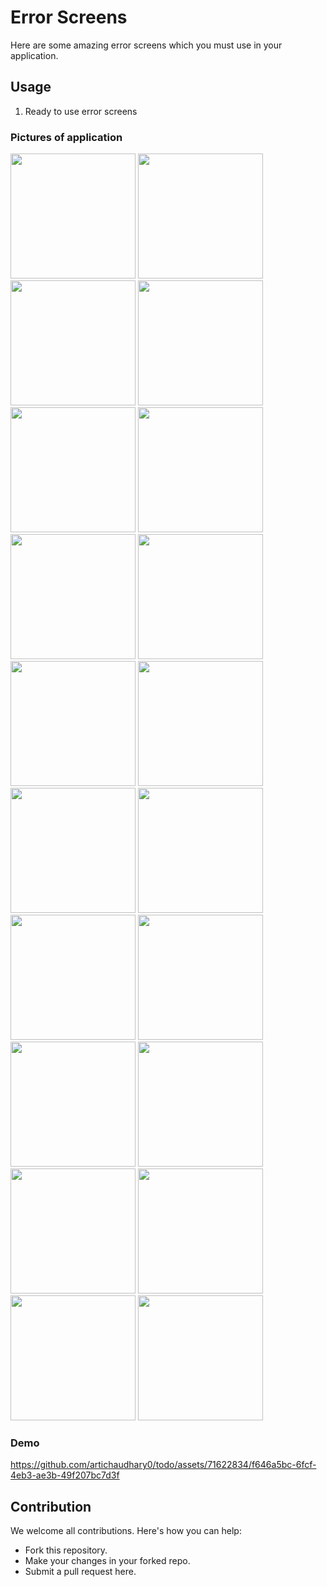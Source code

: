 # Error Screens

Here are some amazing error screens which you must use in your application.

## Usage
1. Ready to use error screens

### Pictures of application 

<img src="https://github.com/artichaudhary0/Error-Screens/assets/71622834/84aa488e-e330-4987-bd23-9a4c4f1a17be" width="200"/>
<img src="https://github.com/artichaudhary0/Error-Screens/assets/71622834/77b6945d-c830-4e8d-8ec5-acbd8ad4fb2c" width="200"/> 
<img src="https://github.com/artichaudhary0/Error-Screens/assets/71622834/9221adc3-3396-4ea8-b7f4-ce59ea53079b" width="200"/>  
<img src="https://github.com/artichaudhary0/Error-Screens/assets/71622834/b0822207-9a05-4912-bdc2-578043dc3c17" width="200"/>  
<img src="https://github.com/artichaudhary0/Error-Screens/assets/71622834/4ecd1c54-b411-4a7e-bec5-aeedfdfde29e" width="200"/>  
<img src="https://github.com/artichaudhary0/Error-Screens/assets/71622834/281fe819-3657-48a6-aa5d-753f3207d2e8" width="200"/>  
<img src="https://github.com/artichaudhary0/Error-Screens/assets/71622834/6fd3e6ae-b5ff-4da0-bace-160f72c368ba" width="200"/> 
<img src="https://github.com/artichaudhary0/Error-Screens/assets/71622834/b4ad6e71-4fe5-4b7d-a1a9-70d7a0ce96d9" width="200"/>  
<img src="https://github.com/artichaudhary0/Error-Screens/assets/71622834/0a89a03d-fec5-41f9-b8c1-ad97a3b22aed" width="200"/>  
<img src="https://github.com/artichaudhary0/Error-Screens/assets/71622834/23a7cfba-1da7-40f6-87a0-882564bb14ef" width="200"/>  
<img src="https://github.com/artichaudhary0/Error-Screens/assets/71622834/ee6f0269-b858-4b60-a56d-60a206046649" width="200"/>  
<img src="https://github.com/artichaudhary0/Error-Screens/assets/71622834/71074325-4edb-4f7c-b6f8-99aa33a8e41b" width="200"/>  
<img src="https://github.com/artichaudhary0/Error-Screens/assets/71622834/3ef7b298-7108-4a41-8db6-96551ffdb20f" width="200"/> 
<img src="https://github.com/artichaudhary0/Error-Screens/assets/71622834/21627279-d5ee-41c8-b591-1163e36dee44" width="200"/>  
<img src="https://github.com/artichaudhary0/Error-Screens/assets/71622834/a89443dc-a6f3-4bf5-bc58-02666a13ef4d" width="200"/>  
<img src="https://github.com/artichaudhary0/Error-Screens/assets/71622834/3c5926a4-e726-4cad-ab8a-ef71b8b35973" width="200"/> 
<img src="https://github.com/artichaudhary0/Error-Screens/assets/71622834/9099894b-dae3-4c8b-b7c1-2282ee052efa" width="200"/>  
<img src="https://github.com/artichaudhary0/Error-Screens/assets/71622834/371b445c-1d7d-4836-ad1c-52b1049826fe" width="200"/>  
<img src="https://github.com/artichaudhary0/Error-Screens/assets/71622834/3c8e0d27-4a15-496f-91aa-e708cd4eac3a" width="200"/> 
<img src="https://github.com/artichaudhary0/Error-Screens/assets/71622834/962bea4e-ce41-43b7-bf23-23095fac89ec" width="200"/>  


### Demo
https://github.com/artichaudhary0/todo/assets/71622834/f646a5bc-6fcf-4eb3-ae3b-49f207bc7d3f

## Contribution
We welcome all contributions. Here's how you can help:

- Fork this repository.
- Make your changes in your forked repo.
- Submit a pull request here.

